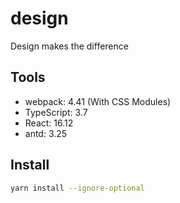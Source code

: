 # design

Design makes the difference

## Tools

- webpack: 4.41 (With CSS Modules)
- TypeScript: 3.7
- React: 16.12
- antd: 3.25

## Install

```sh
yarn install --ignore-optional
```
